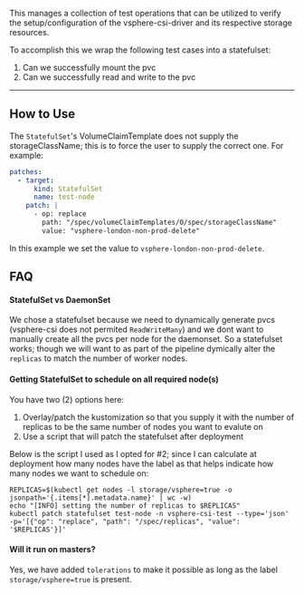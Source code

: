 This manages a collection of test operations that can be utilized to verify the setup/configuration of the vsphere-csi-driver and its respective storage resources.

To accomplish this we wrap the following test cases into a statefulset:

1. Can we successfully mount the pvc
1. Can we successfully read and write to the pvc

----

## How to Use

The `StatefulSet`'s VolumeClaimTemplate does not supply the storageClassName; this is to force the user to supply the correct one. For example:

```yaml
patches:
  - target:
      kind: StatefulSet
      name: test-node
    patch: |
      - op: replace
        path: "/spec/volumeClaimTemplates/0/spec/storageClassName"
        value: "vsphere-london-non-prod-delete"
```

In this example we set the value to `vsphere-london-non-prod-delete`.

## FAQ

#### StatefulSet vs DaemonSet

We chose a statefulset because we need to dynamically generate pvcs (vsphere-csi does not permited `ReadWriteMany`) and we dont want to manually create all the pvcs per node for the daemonset. So a statefulset works; though we will want to as part of the pipeline dymically alter the `replicas` to match the number of worker nodes.

#### Getting StatefulSet to schedule on all required node(s)

You have two (2) options here:

1. Overlay/patch the kustomization so that you supply it with the number of replicas to be the same number of nodes you want to evalute on
1. Use a script that will patch the statefulset after deployment

Below is the script I used as I opted for \#2; since I can calculate at deployment how many nodes have the label as that helps indicate how many nodes we want to schedule on:

```
REPLICAS=$(kubectl get nodes -l storage/vsphere=true -o jsonpath='{.items[*].metadata.name}' | wc -w)
echo "[INFO] setting the number of replicas to $REPLICAS"
kubectl patch statefulset test-node -n vsphere-csi-test --type='json' -p='[{"op": "replace", "path": "/spec/replicas", "value": '$REPLICAS'}]'
```

#### Will it run on masters?

Yes, we have added `tolerations` to make it possible as long as the label `storage/vsphere=true` is present.